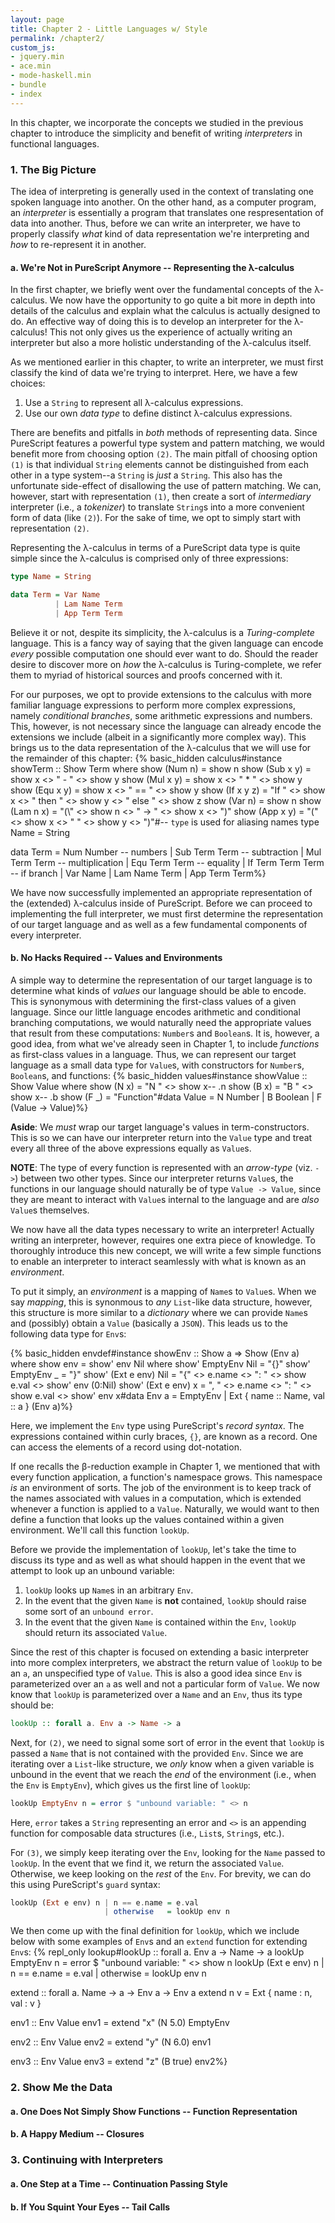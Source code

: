 ```yaml
---
layout: page
title: Chapter 2 - Little Languages w/ Style
permalink: /chapter2/
custom_js:
- jquery.min
- ace.min
- mode-haskell.min
- bundle
- index
---
```

In this chapter, we incorporate the concepts we studied in the previous chapter to introduce the simplicity and benefit of writing *interpreters* in functional languages.

<!-- In the previous chapter, we introduced the foundation of functional languages, a few key concepts on types, and the basis of writing recursive programs in functional languages. In this chapter, we take a bit of all three concepts and introduce the simplicity of writing *interpreters* in functional languages. -->

### 1. The Big Picture
The idea of interpreting is generally used in the context of translating one spoken language into another. On the other hand, as a computer program, an *interpreter* is essentially a program that translates one respresentation of data into another. Thus, before we can write an interpreter, we have to properly classify *what* kind of data representation we're interpreting and *how* to re-represent it in another.

#### a. We're Not in PureScript Anymore -- Representing the λ-calculus
<!--
Thank you Alonzo Church
Turing complete
-->

In the first chapter, we briefly went over the fundamental concepts of the λ-calculus. We now have the opportunity to go quite a bit more in depth into details of the calculus and explain what the calculus is actually designed to do. An effective way of doing this is to develop an interpreter for the λ-calculus! This not only gives us the experience of actually writing an interpreter but also a more holistic understanding of the λ-calculus itself. 

As we mentioned earlier in this chapter, to write an interpreter, we must first classify the kind of data we're trying to interpret. Here, we have a few choices:

1. Use a `String` to represent all λ-calculus expressions.
2. Use our own *data type* to define distinct λ-calculus expressions.

There are benefits and pitfalls in *both* methods of representing data. Since PureScript features a powerful type system and pattern matching, we would benefit more from choosing option `(2)`. The main pitfall of choosing option `(1)` is that individual `String` elements cannot be distinguished from each other in a type system--a `String` is *just* a `String`. This also has the unfortunate side-effect of disallowing the use of pattern matching. We can, however, start with representation `(1)`, then create a sort of *intermediary* interpreter (i.e., a *tokenizer*) to translate `String`s into a more convenient form of data (like `(2)`). For the sake of time, we opt to simply start with representation `(2)`.

Representing the λ-calculus in terms of a PureScript data type is quite simple since the λ-calculus is comprised only of three expressions:
```haskell
type Name = String

data Term = Var Name
          | Lam Name Term
          | App Term Term
```
Believe it or not, despite its simplicity, the λ-calculus is a *Turing-complete* language. This is a fancy way of saying that the given language can encode *every* possible computation one should ever want to do. Should the reader desire to discover more on *how* the λ-calculus is Turing-complete, we refer them to myriad of historical sources and proofs concerned with it.

For our purposes, we opt to provide extensions to the calculus with more familiar language expressions to perform more complex expressions, namely *conditional branches*, some arithmetic expressions and numbers. This, however, is not necessary since the language can already encode the extensions we include (albeit in a significantly more complex way). This brings us to the data representation of the λ-calculus that we will use for the remainder of this chapter:
{% basic_hidden calculus#instance showTerm :: Show Term where
  show (Num n)    = show n
  show (Sub x y)  = show x <> " - " <> show y
  show (Mul x y)  = show x <> " * " <> show y
  show (Equ x y)  = show x <> " == " <> show y
  show (If x y z) =
    "If " <> show x <>
    " then " <> show y <>
    " else " <> show z
  show (Var n)     = show n
  show (Lam n x)   =
    "(\\" <> show n <> " -> " <> show x <> ")"
  show (App x y)   =
    "(" <> show x <> " " <> show y <> ")"#-- `type` is used for aliasing names
type Name = String

data Term = Num Number        -- numbers
          | Sub Term Term     -- subtraction
          | Mul Term Term     -- multiplication
          | Equ Term Term     -- equality
          | If Term Term Term -- if branch
          | Var Name
          | Lam Name Term
          | App Term Term%}
		  
We have now successfully implemented an appropriate representation of the (extended) λ-calculus inside of PureScript. Before we can proceed to implementing the full interpreter, we must first determine the representation of our target language and as well as a few fundamental components of every interpreter.

#### b. No Hacks Required -- Values and Environments
<!--
obviously
interpreter goes here
show what it can do (factorial)
-->
A simple way to determine the representation of our target language is to determine what kinds of *values* our language should be able to encode. This is synonymous with determining the first-class values of a given language. Since our little language encodes arithmetic and conditional branching computations, we would naturally need the appropriate values that result from these computations: `Number`s and `Boolean`s. It is, however, a good idea, from what we've already seen in Chapter 1, to include *functions* as first-class values in a language. Thus, we can represent our target language as a small data type for `Value`s, with constructors for `Number`s, `Boolean`s, and functions:
{% basic_hidden values#instance showValue :: Show Value where
  show (N x) = "N " <> show x-- .n
  show (B x) = "B " <> show x-- .b
  show (F _) = "Function"#data Value = N Number
           | B Boolean
           | F (Value -> Value)%}

**Aside**: We *must* wrap our target language's values in term-constructors. This is so we can have our interpreter return into the `Value` type and treat every all three of the above expressions equally as `Value`s.

**NOTE**: The type of every function is represented with an *arrow-type* (viz. `->`) between two other types. Since our interpreter returns `Value`s, the functions in our language should naturally be of type `Value -> Value`, since they are meant to interact with `Value`s internal to the language and are *also* `Value`s themselves.

We now have all the data types necessary to write an interpreter! Actually writing an interpreter, however, requires one extra piece of knowledge. To thoroughly introduce this new concept, we will write a few simple functions to enable an interpreter to interact seamlessly with what is known as an *environment*.

To put it simply, an *environment* is a mapping of `Name`s to `Value`s. When we say *mapping*, this is synonmous to *any* `List`-like data structure, however, this structure is more similar to a *dictionary* where we can provide `Name`s and (possibly) obtain a `Value` (basically a `JSON`). This leads us to the following data type for `Env`s:

{% basic_hidden envdef#instance showEnv :: Show a => Show (Env a) where
  show env = show' env Nil where
    show' EmptyEnv Nil    = "{}"
    show' EmptyEnv _      = "}"
    show' (Ext e env) Nil =
      "{" <> e.name <> ": " <>
      show e.val <>
      show' env (0:Nil)
    show' (Ext e env) x =
      ", " <> e.name <> ": " <>
      show e.val <>
      show' env x#data Env a = EmptyEnv
           | Ext { name :: Name, val :: a } (Env a)%}

Here, we implement the `Env` type using PureScript's *record syntax*. The expressions contained within curly braces, `{}`, are known as a record. One can access the elements of a record using dot-notation.

If one recalls the β-reduction example in Chapter 1, we mentioned that with every function application, a function's namespace grows. This namespace *is* an environment of sorts. The job of the environment is to keep track of the names associated with values in a computation, which is extended whenever a function is applied to a `Value`. Naturally, we would want to then define a function that looks up the values contained within a given environment. We'll call this function `lookUp`.

Before we provide the implementation of `lookUp`, let's take the time to discuss its type and as well as what should happen in the event that we attempt to look up an unbound variable:

1. `lookUp` looks up `Name`s in an arbitrary `Env`.
2. In the event that the given `Name` is **not** contained, `lookUp` should raise some sort of an `unbound error`.
3. In the event that the given `Name` is contained within the `Env`, `lookUp` should return its associated `Value`.

Since the rest of this chapter is focused on extending a basic interpreter into more complex interpreters, we abstract the return value of `lookUp` to be an `a`, an unspecified type of `Value`. This is also a good idea since `Env` is parameterized over an `a` as well and not a particular form of `Value`. We now know that `lookUp` is parameterized over a `Name` and an `Env`, thus its type should be:
```haskell
lookUp :: forall a. Env a -> Name -> a
```
Next, for `(2)`, we need to signal some sort of error in the event that `lookUp` is passed a `Name` that is not contained with the provided `Env`. Since we are iterating over a `List`-like structure, we *only* know when a given variable is unbound in the event that we reach the *end* of the environment (i.e., when the `Env` is `EmptyEnv`), which gives us the first line of `lookUp`:
```haskell
lookUp EmptyEnv n = error $ "unbound variable: " <> n
```
Here, `error` takes a `String` representing an error and `<>` is an appending function for composable data structures (i.e., `List`s, `String`s, etc.).

For `(3)`, we simply keep iterating over the `Env`, looking for the `Name` passed to `lookUp`. In the event that we find it, we return the associated `Value`. Otherwise, we keep looking on the *rest* of the `Env`. For brevity, we can do this using PureScript's `guard` syntax:
```haskell
lookUp (Ext e env) n | n == e.name = e.val
                     | otherwise   = lookUp env n
```
We then come up with the final definition for `lookUp`, which we include below with some examples of `Env`s and an `extend` function for extending `Env`s:
{% repl_only lookup#lookUp :: forall a. Env a -> Name -> a
lookUp EmptyEnv n = error $ "unbound variable: " <> show n
lookUp (Ext e env) n | n == e.name = e.val
                     | otherwise   = lookUp env n

extend :: forall a. Name -> a -> Env a -> Env a
extend n v = Ext { name : n, val : v }

env1 :: Env Value
env1 = extend "x" (N 5.0) EmptyEnv

env2 :: Env Value
env2 = extend "y" (N 6.0) env1

env3 :: Env Value
env3 = extend "z" (B true) env2%}

### 2. Show Me the Data

#### a. One Does Not Simply Show Functions -- Function Representation
<!--
Why can't we show functions?
show how other languages do it (haskell, racket, javascript)
-->
#### b. A Happy Medium -- Closures
<!--
The essence of a function (pieces)
interpreter goes here (little changes only)
-->

### 3. Continuing with Interpreters

#### a. One Step at a Time -- Continuation Passing Style
<!-- 
What is a continuation
Convert a few basic function
-->
#### b. If You Squint Your Eyes -- Tail Calls
<!--
calling in tail position
graze on what writing in this way looks like
interpreter goes here
-->
